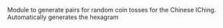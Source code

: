 Module to generate pairs for random coin tosses for the Chinese IChing. Automatically generates the hexagram
